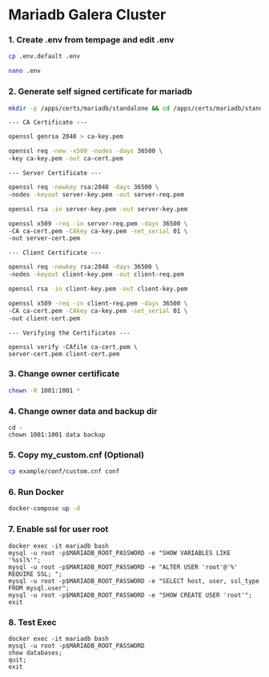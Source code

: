 # Mariadb Galera Cluster

### 1. Create .env from tempage and edit .env
```bash
cp .env.default .env
```
```bash
nano .env
```

### 2. Generate self signed certificate for mariadb
```bash
mkdir -p /apps/certs/mariadb/standalone && cd /apps/certs/mariadb/standalone
```

`--- CA Certificate ---`
```bash
openssl genrsa 2048 > ca-key.pem
```
```bash
openssl req -new -x509 -nodes -days 36500 \
-key ca-key.pem -out ca-cert.pem
```
`--- Server Certificate ---`
```bash
openssl req -newkey rsa:2048 -days 36500 \
-nodes -keyout server-key.pem -out server-req.pem
```
```bash
openssl rsa -in server-key.pem -out server-key.pem
```
```bash
openssl x509 -req -in server-req.pem -days 36500 \
-CA ca-cert.pem -CAkey ca-key.pem -set_serial 01 \
-out server-cert.pem
```
`--- Client Certificate ---`
```bash
openssl req -newkey rsa:2048 -days 36500 \
-nodes -keyout client-key.pem -out client-req.pem
```
```bash
openssl rsa -in client-key.pem -out client-key.pem
```
```bash
openssl x509 -req -in client-req.pem -days 36500 \
-CA ca-cert.pem -CAkey ca-key.pem -set_serial 01 \
-out client-cert.pem
```
`--- Verifying the Certificates ---`
```
openssl verify -CAfile ca-cert.pem \
server-cert.pem client-cert.pem
```

### 3. Change owner certificate
```bash
chown -R 1001:1001 *
```

### 4. Change owner data and backup dir
```
cd -
chown 1001:1001 data backup
```

### 5. Copy my_custom.cnf (Optional)
```bash
cp example/conf/custom.cnf conf
```

### 6. Run Docker
```bash
docker-compose up -d
```

### 7. Enable ssl for user root
```
docker exec -it mariadb bash
mysql -u root -p$MARIADB_ROOT_PASSWORD -e "SHOW VARIABLES LIKE '%ssl%'";
mysql -u root -p$MARIADB_ROOT_PASSWORD -e "ALTER USER 'root'@'%' REQUIRE SSL; ";
mysql -u root -p$MARIADB_ROOT_PASSWORD -e "SELECT host, user, ssl_type FROM mysql.user";
mysql -u root -p$MARIADB_ROOT_PASSWORD -e "SHOW CREATE USER 'root'";
exit
```
### 8. Test Exec
```
docker exec -it mariadb bash
mysql -u root -p$MARIADB_ROOT_PASSWORD
show databases;
quit;
exit
```